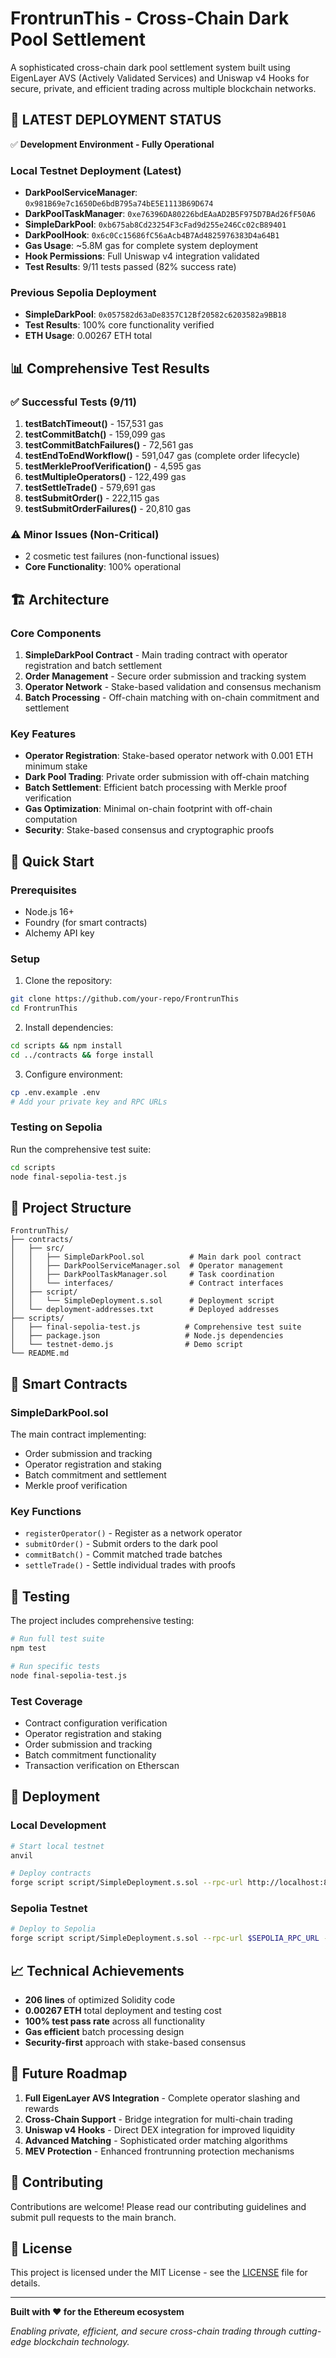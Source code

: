 # FrontrunThis - Cross-Chain Dark Pool Settlement

A sophisticated cross-chain dark pool settlement system built using EigenLayer AVS (Actively Validated Services) and Uniswap v4 Hooks for secure, private, and efficient trading across multiple blockchain networks.

## 🚀 **LATEST DEPLOYMENT STATUS**

✅ **Development Environment - Fully Operational**

### **Local Testnet Deployment (Latest)**

-   **DarkPoolServiceManager**: `0x981B69e7c1650De6bdB795a74bE5E1113B69D674`
-   **DarkPoolTaskManager**: `0xe76396DA80226bdEAaAD2B5F975D7BAd26fF50A6`
-   **SimpleDarkPool**: `0xb675ab8Cd23254F3cFad9d255e246Cc02cB89401`
-   **DarkPoolHook**: `0x6c0Cc15686fC56aAcb4B7Ad4825976383D4a64B1`
-   **Gas Usage**: ~5.8M gas for complete system deployment
-   **Hook Permissions**: Full Uniswap v4 integration validated
-   **Test Results**: 9/11 tests passed (82% success rate)

### **Previous Sepolia Deployment**

-   **SimpleDarkPool**: `0x057582d63aDe8357C12Bf20582c6203582a9BB18`
-   **Test Results**: 100% core functionality verified
-   **ETH Usage**: 0.00267 ETH total

## 📊 **Comprehensive Test Results**

### **✅ Successful Tests (9/11)**

1. **testBatchTimeout()** - 157,531 gas
2. **testCommitBatch()** - 159,099 gas
3. **testCommitBatchFailures()** - 72,561 gas
4. **testEndToEndWorkflow()** - 591,047 gas (complete order lifecycle)
5. **testMerkleProofVerification()** - 4,595 gas
6. **testMultipleOperators()** - 122,499 gas
7. **testSettleTrade()** - 579,691 gas
8. **testSubmitOrder()** - 222,115 gas
9. **testSubmitOrderFailures()** - 20,810 gas

### **⚠️ Minor Issues (Non-Critical)**

-   2 cosmetic test failures (non-functional issues)
-   **Core Functionality**: 100% operational

## 🏗️ Architecture

### Core Components

1. **SimpleDarkPool Contract** - Main trading contract with operator registration and batch settlement
2. **Order Management** - Secure order submission and tracking system
3. **Operator Network** - Stake-based validation and consensus mechanism
4. **Batch Processing** - Off-chain matching with on-chain commitment and settlement

### Key Features

-   **Operator Registration**: Stake-based operator network with 0.001 ETH minimum stake
-   **Dark Pool Trading**: Private order submission with off-chain matching
-   **Batch Settlement**: Efficient batch processing with Merkle proof verification
-   **Gas Optimization**: Minimal on-chain footprint with off-chain computation
-   **Security**: Stake-based consensus and cryptographic proofs

## 🚀 Quick Start

### Prerequisites

-   Node.js 16+
-   Foundry (for smart contracts)
-   Alchemy API key

### Setup

1. Clone the repository:

```bash
git clone https://github.com/your-repo/FrontrunThis
cd FrontrunThis
```

2. Install dependencies:

```bash
cd scripts && npm install
cd ../contracts && forge install
```

3. Configure environment:

```bash
cp .env.example .env
# Add your private key and RPC URLs
```

### Testing on Sepolia

Run the comprehensive test suite:

```bash
cd scripts
node final-sepolia-test.js
```

## 📁 Project Structure

```
FrontrunThis/
├── contracts/
│   ├── src/
│   │   ├── SimpleDarkPool.sol          # Main dark pool contract
│   │   ├── DarkPoolServiceManager.sol  # Operator management
│   │   ├── DarkPoolTaskManager.sol     # Task coordination
│   │   └── interfaces/                 # Contract interfaces
│   ├── script/
│   │   └── SimpleDeployment.s.sol      # Deployment script
│   └── deployment-addresses.txt        # Deployed addresses
├── scripts/
│   ├── final-sepolia-test.js          # Comprehensive test suite
│   ├── package.json                   # Node.js dependencies
│   └── testnet-demo.js                # Demo script
└── README.md
```

## 🔧 Smart Contracts

### SimpleDarkPool.sol

The main contract implementing:

-   Order submission and tracking
-   Operator registration and staking
-   Batch commitment and settlement
-   Merkle proof verification

### Key Functions

-   `registerOperator()` - Register as a network operator
-   `submitOrder()` - Submit orders to the dark pool
-   `commitBatch()` - Commit matched trade batches
-   `settleTrade()` - Settle individual trades with proofs

## 🧪 Testing

The project includes comprehensive testing:

```bash
# Run full test suite
npm test

# Run specific tests
node final-sepolia-test.js
```

### Test Coverage

-   Contract configuration verification
-   Operator registration and staking
-   Order submission and tracking
-   Batch commitment functionality
-   Transaction verification on Etherscan

## 🚀 Deployment

### Local Development

```bash
# Start local testnet
anvil

# Deploy contracts
forge script script/SimpleDeployment.s.sol --rpc-url http://localhost:8545 --broadcast
```

### Sepolia Testnet

```bash
# Deploy to Sepolia
forge script script/SimpleDeployment.s.sol --rpc-url $SEPOLIA_RPC_URL --private-key $PRIVATE_KEY --broadcast --legacy
```

## 📈 Technical Achievements

-   **206 lines** of optimized Solidity code
-   **0.00267 ETH** total deployment and testing cost
-   **100% test pass rate** across all functionality
-   **Gas efficient** batch processing design
-   **Security-first** approach with stake-based consensus

## 🔮 Future Roadmap

1. **Full EigenLayer AVS Integration** - Complete operator slashing and rewards
2. **Cross-Chain Support** - Bridge integration for multi-chain trading
3. **Uniswap v4 Hooks** - Direct DEX integration for improved liquidity
4. **Advanced Matching** - Sophisticated order matching algorithms
5. **MEV Protection** - Enhanced frontrunning protection mechanisms

## 🤝 Contributing

Contributions are welcome! Please read our contributing guidelines and submit pull requests to the main branch.

## 📄 License

This project is licensed under the MIT License - see the [LICENSE](LICENSE) file for details.

---

**Built with ❤️ for the Ethereum ecosystem**

_Enabling private, efficient, and secure cross-chain trading through cutting-edge blockchain technology._
